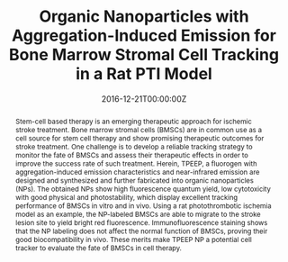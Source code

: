---
title: 'Organic Nanoparticles with Aggregation-Induced Emission for Bone Marrow Stromal Cell Tracking in a Rat PTI Model'

# Authors
# If you created a profile for a user (e.g. the default `admin` user), write the username (folder name) here
# and it will be replaced with their full name and linked to their profile.
authors:
  - CAI XIAOLEI
  - Zhang Chongjing
  - Lim, Frances Ting Wei
  - Chan, Su Jing
  - Bandla, Aishwarya
  - Chuan, Chan Kim
  - Hu, Fang
  - XU SHIDANG
  - Thakor, Nitish V
  - LIAO LUN-DE
  - LIU BIN*

# Author notes (optional)
author_notes:
  - 'Equal contribution'
  - 'Equal contribution'
  - 'Equal contribution'
  - 'Equal contribution'
  - 'Equal contribution'
  - 'Equal contribution'
  - 'Equal contribution'
  - 'Equal contribution'
  - 'Equal contribution'
  - 'Equal contribution'
  - 'Corresponding author'

date: '2016-12-21T00:00:00Z'
doi: '10.1002/smll.201601630'

# Schedule page publish date (NOT publication's date).
publishDate: '2016-12-21T00:00:00Z'

# Publication type.
# Accepts a single type but formatted as a YAML list (for Hugo requirements).
# Enter a publication type from the CSL standard.
publication_types: ['Staff Publications Elementsl']

# Publication name and optional abbreviated publication name.
publication: In *ScholarBank@NUS*
publication_short: In *ScholarBank@NUS*

abstract: Stem-cell based therapy is an emerging therapeutic approach for ischemic stroke treatment. Bone marrow stromal cells (BMSCs) are in common use as a cell source for stem cell therapy and show promising therapeutic outcomes for stroke treatment. One challenge is to develop a reliable tracking strategy to monitor the fate of BMSCs and assess their therapeutic effects in order to improve the success rate of such treatment. Herein, TPEEP, a fluorogen with aggregation-induced emission characteristics and near-infrared emission are designed and synthesized and further fabricated into organic nanoparticles (NPs). The obtained NPs show high fluorescence quantum yield, low cytotoxicity with good physical and photostability, which display excellent tracking performance of BMSCs in vitro and in vivo. Using a rat photothrombotic ischemia model as an example, the NP-labeled BMSCs are able to migrate to the stroke lesion site to yield bright red fluorescence. Immunofluorescence staining shows that the NP labeling does not affect the normal function of BMSCs, proving their good biocompatibility in vivo. These merits make TPEEP NP a potential cell tracker to evaluate the fate of BMSCs in cell therapy.

# Summary. An optional shortened abstract.
summary: Stem-cell based therapy is an emerging therapeutic approach for ischemic stroke treatment. Bone marrow stromal cells (BMSCs) are in common use as a cell source for stem cell therapy and show promising therapeutic outcomes for stroke treatment. One challenge is to develop a reliable tracking strategy to monitor the fate of BMSCs and assess their therapeutic effects in order to improve the success rate of such treatment. Herein, TPEEP, a fluorogen with aggregation-induced emission characteristics and near-infrared emission are designed and synthesized and further fabricated into organic nanoparticles (NPs). The obtained NPs show high fluorescence quantum yield, low cytotoxicity with good physical and photostability, which display excellent tracking performance of BMSCs in vitro and in vivo. Using a rat photothrombotic ischemia model as an example, the NP-labeled BMSCs are able to migrate to the stroke lesion site to yield bright red fluorescence. Immunofluorescence staining shows that the NP labeling does not affect the normal function of BMSCs, proving their good biocompatibility in vivo. These merits make TPEEP NP a potential cell tracker to evaluate the fate of BMSCs in cell therapy.
tags: []

# Display this page in the Featured widget?
featured: true

# Custom links (uncomment lines below)
# links:
# - name: Custom Link
#   url: http://example.org

url_pdf: 'https://scholarbank.nus.edu.sg/handle/10635/169666'
url_code: ''
url_dataset: ''
url_poster: ''
url_project: ''
url_slides: ''
url_source: ''
url_video: ''

# Featured image
# To use, add an image named `featured.jpg/png` to your page's folder.
image:
  caption: 'Image credit: [**Unsplash**](https://unsplash.com/photos/pLCdAaMFLTE)'
  focal_point: ''
  preview_only: false
---